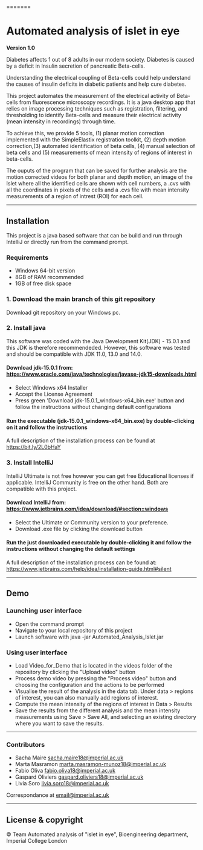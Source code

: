 
# 
=======
# Automated analysis of islet in eye
**Version 1.0**

Diabetes affects 1 out of 8 adults in our modern society. Diabetes is caused by a deficit in Insulin secretion of pancreatic Beta-cells.

Understanding the electrical coupling of Beta-cells could help understand the causes of insulin deficits in diabetic patients and help cure diabetes.

This project automates the measurement of the electrical activity of Beta-cells from fluorescence microscopy recordings. It is a java desktop app that relies on image processing techniques such as registration, filtering, and thresholding to identify Beta-cells and measure their electrical activity (mean intensity in recordings) through time.

To achieve this, we provide 5 tools, (1) planar motion correction implemented with the SimpleElastix registration toolkit, (2) depth motion correction,(3) automated identification of beta cells, (4) manual selection of beta cells and (5) measurements of mean intensity of regions of interest in beta-cells.

The ouputs of the program that can be saved for further analysis are the motion corrected videos for both planar and depth motion, an image of the Islet where all the identified cells are shown with cell numbers, a .cvs with all the coordinates in pixels of the cells and a .cvs file with mean intensity measurements of a region of intrest (ROI) for each cell.

---
## Installation
This project is a java based software that can be build and run through IntelliJ or directly run from the command prompt.

### Requirements
- Windows 64-bit version
- 8GB of RAM recommended
- 1GB of free disk space

### 1. Download the main branch of this git repository

Download git repository on your Windows pc.

### 2. Install java

This software was coded with the Java Development Kit(JDK) - 15.0.1 and this JDK is therefore recommendeded. However, this software was tested and should be compatible with JDK 11.0, 13.0 and 14.0. 

#### Download jdk-15.0.1 from: https://www.oracle.com/java/technologies/javase-jdk15-downloads.html
  - Select Windows x64 Installer
  - Accept the License Agreement
  - Press green 'Download jdk-15.0.1_windows-x64_bin.exe' button and follow the instructions without changing default configurations

#### Run the executable (jdk-15.0.1_windows-x64_bin.exe) by double-clicking on it and follow the instructions

A full description of the installation process can be found at https://bit.ly/2L0bHaY

### 3. Install IntelliJ

IntelliJ Ultimate is not free however you can get free Educational licenses if applicable. 
IntelliJ Community is free on the other hand. 
Both are compatible with this project.

#### Download IntelliJ from: https://www.jetbrains.com/idea/download/#section=windows
  - Select the Ultimate or Community version to your preference.
  - Download .exe file by clicking the download button

#### Run the just downloaded executable by double-clicking it and follow the instructions without changing the default settings 

A full description of the installation process can be found at: https://www.jetbrains.com/help/idea/installation-guide.html#silent

---
## Demo

### Launching user interface
  - Open the command prompt
  - Navigate to your local repository of this project
  - Launch software with java -jar Automated_Analysis_Islet.jar
  
### Using user interface
  - Load Video_for_Demo that is located in the videos folder of the repository by clicking the "Upload video" button
  - Process demo video by pressing the "Process video" button and choosing the configuration and the actions to be performed
  - Visualise the result of the analysis in the data tab. Under data > regions of interest, you can also manually add regions of interest.
  - Compute the mean intensity of the regions of interest in Data > Results
  - Save the results from the different analysis and the mean intensity measurements using Save > Save All, and selecting an existing directory where you want to save the results.


---
### Contributors
- Sacha Maire <sacha.maire18@imperial.ac.uk>
- Marta Masramon <marta.masramon-munoz18@imperial.ac.uk>
- Fabio Oliva <fabio.oliva18@imperial.ac.uk>
- Gaspard Oliviers <gaspard.oliviers18@imperial.ac.uk>
- Livia Soro <livia.soro18@imperial.ac.uk>

Correspondance at <email@imperial.ac.uk>

---

## License & copyright
© Team Automated analysis of "islet in eye", Bioengineering department, Imperial College London

